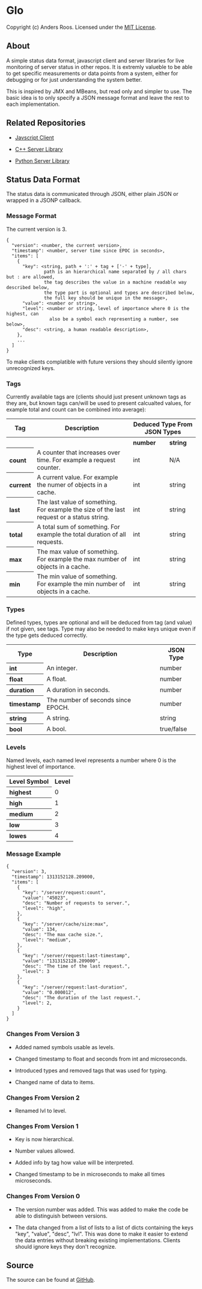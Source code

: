 # Glo #

Copyright (c) Anders Roos. Licensed under the [MIT License](https://github.com/andersroos/LICENSE.txt).

## About ##

A simple status data format, javascript client and server libraries
for live monitoring of server status in other repos. It is extremly
valueble to be able to get specific measurements or data points from a
system, either for debugging or for just understanding the system
better.

This is inspired by JMX and MBeans, but read only and simpler to
use. The basic idea is to only specify a JSON message format and leave
the rest to each implementation.

## Related Repositories ##

* [Javscript Client](http://github.com/andersroos/glo-client)

* [C++ Server Library](http://github.com/andersroos/glo-cpplib)

* [Python Server Library](http://github.com/andersroos/glo-pylib)

## Status Data Format ##

The status data is communicated through JSON, either plain JSON or
wrapped in a JSONP callback.

### Message Format ###

The current version is 3.

    {
      "version": <number, the current version>,
      "timestamp": <number, server time since EPOC in seconds>,
      "items": [
        {
          "key": <string, path + ':' + tag + ['-' + type],
                  path is an hierarchical name separated by / all chars but : are allowed,
                  the tag describes the value in a machine readable way described below,
                  the type part is optional and types are described below,
                  the full key should be unique in the message>,
          "value": <number or string>,
          "level": <number or string, level of importance where 0 is the highest, can
                    also be a symbol each representing a number, see below>,
          "desc": <string, a human readable description>,
        },
        ...
      ]
    }

To make clients complatible with future versions they should silently
ignore unrecognized keys.

### Tags ####

Currently available tags are (clients should just present unknown tags
as they are, but known tags can/will be used to present calcualted
values, for example total and count can be combined into average):

<table>
  <tr><th>Tag</th>                <th>Description</th>                                                                               <th colspan=2>Deduced Type From JSON Types</th> </tr>
  <tr><th></th>                   <th></th>                                                                                          <th align=left>number</th> <th align=left>string</th> </tr>
  <tr><th align=left>count</th>   <td>A counter that increases over time. For example a request counter.</td>                        <td align=left>int</td>    <td align=left>N/A</td>    </tr>
  <tr><th align=left>current</th> <td>A current value. For example the numer of objects in a cache.</td>                             <td align=left>int</td>    <td align=left>string</td> </tr>
  <tr><th align=left>last</th>    <td>The last value of something. For example the size of the last request or a status string.</td> <td align=left>int</td>    <td align=left>string</td> </tr>
  <tr><th align=left>total</th>   <td>A total sum of something. For example the total duration of all requests.</td>                 <td align=left>int</td>    <td align=left>string</td> </tr>
  <tr><th align=left>max</th>     <td>The max value of something. For example the max number of objects in a cache.</td>             <td align=left>int</td>    <td align=left>string</td> </tr>
  <tr><th align=left>min</th>     <td>The min value of something. For example the min number of objects in a cache.</td>             <td align=left>int</td>    <td align=left>string</td> </tr>
</table>

### Types ###

Defined types, types are optional and will be deduced from tag (and
value) if not given, see tags. Type may also be needed to make keys
unique even if the type gets deduced correctly.
<table>
  <tr><th>Type</th>                 <th>Description</th>                        <th>JSON Type</th>  </tr>
  <tr><th align=left>int</th>       <td>An integer.</td>                        <td>number</td>     </tr>
  <tr><th align=left>float</th>     <td>A float.</td>                           <td>number</td>     </tr>
  <tr><th align=left>duration</th>  <td>A duration in seconds.</td>             <td>number</td>     </tr>
  <tr><th align=left>timestamp</th> <td>The number of seconds since EPOCH.</td> <td>number</td>     </tr>
  <tr><th align=left>string</th>    <td>A string.</td>                          <td>string</td>     </tr>
  <tr><th align=left>bool</th>      <td>A bool.</td>                            <td>true/false</td> </tr>
</table>

### Levels ###

Named levels, each named level represents a number where 0 is the highest level of importance.
<table>
  <tr><th>Level Symbol</th>       <th>Level</th> </tr>
  <tr><th align=left>highest</th> <td>0</td>     </tr>
  <tr><th align=left>high</th>    <td>1</td>     </tr>
  <tr><th align=left>medium</th>  <td>2</td>     </tr>
  <tr><th align=left>low</th>     <td>3</td>     </tr>
  <tr><th align=left>lowes</th>   <td>4</td>     </tr>
</table>

### Message Example ###

    {
      "version": 3,
      "timestamp": 1313152128.209000,
      "items": [
        {
          "key": "/server/request:count",
          "value": "45023",
          "desc": "Number of requests to server.",
          "level": "high",
        },
        {
          "key": "/server/cache/size:max",
          "value": 134,
          "desc": "The max cache size.",
          "level": "medium",
        },
        {
          "key": "/server/request:last-timestamp",
          "value": "1313152128.209000",
          "desc": "The time of the last request.",
          "level": 3
        },
        {
          "key": "/server/request:last-duration",
          "value": "0.000012",
          "desc": "The duration of the last request.",
          "level": 2,
        }
      ]
    }

### Changes From Version 3 ###

* Added named symbols usable as levels.

* Changed timestamp to float and seconds from int and microseconds.

* Introduced types and removed tags that was used for typing.

* Changed name of data to items.

### Changes From Version 2 ###

* Renamed lvl to level.

### Changes From Version 1 ###

* Key is now hierarchical.

* Number values allowed.

* Added info by tag how value will be interpreted.

* Changed timestamp to be in microseconds to make all times microseconds.

### Changes From Version 0 ###

* The version number was added. This was added to make the code be able to distinguish between versions.

* The data changed from a list of lists to a list of dicts containing
  the keys "key", "value", "desc", "lvl". This was done to make it
  easier to extend the data entries without breaking existing
  implementations. Clients should ignore keys they don't recognize.

## Source ##

The source can be found at [GitHub](https://github.com/andersroos/glo).

